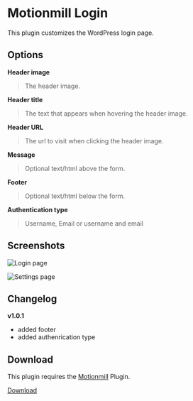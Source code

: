 Motionmill Login
================

This plugin customizes the WordPress login page.

Options
-------

__Header image__

> The header image.

__Header title__

> The text that appears when hovering the header image.

__Header URL__

> The url to visit when clicking the header image.

__Message__

> Optional text/html above the form.

__Footer__

> Optional text/html below the form.

__Authentication type__

> Username, Email or username and email

Screenshots
-----------

![Login page](https://github.com/addwittz/motionmill-login/screenshot-2.png)

![Settings page](https://github.com/addwittz/motionmill-login/screenshot-1.png)

Changelog
---------

__v1.0.1__

- added footer
- added authenrication type

Download
--------

This plugin requires the [Motionmill](https://github.com/addwittz/motionmill) Plugin.

[Download](https://github.com/addwittz/motionmill-login "Download")


